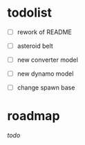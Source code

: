 # todolist
- [ ] rework of README
- [ ] asteroid belt
- [ ] new converter model
- [ ] new dynamo model
- [ ] change spawn base


 # roadmap
 *todo*
